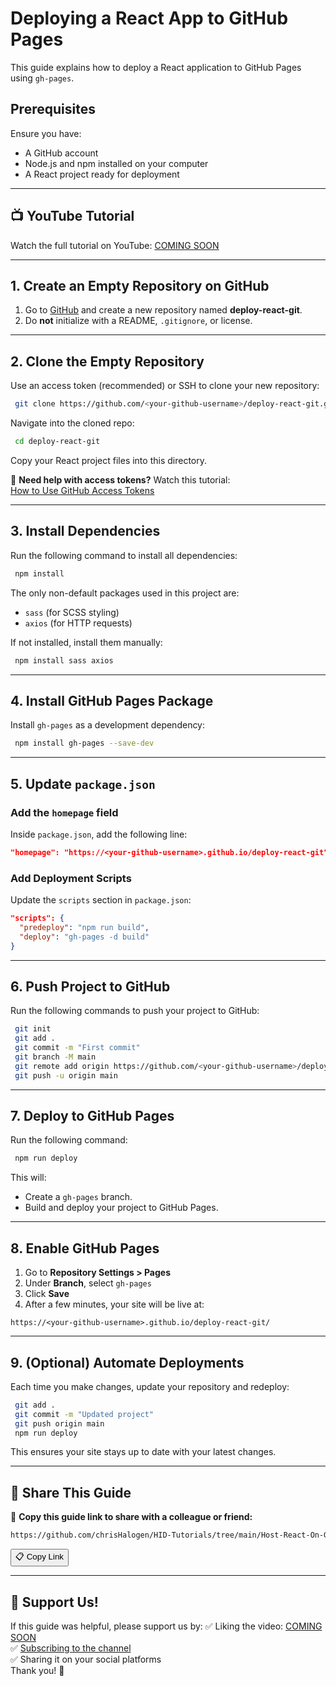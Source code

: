# Deploying a React App to GitHub Pages

This guide explains how to deploy a React application to GitHub Pages using `gh-pages`.

## Prerequisites
Ensure you have:
- A GitHub account
- Node.js and npm installed on your computer
- A React project ready for deployment

---

## 📺 YouTube Tutorial
Watch the full tutorial on YouTube:
[COMING SOON](#)

---

## 1. Create an Empty Repository on GitHub
1. Go to [GitHub](https://github.com/) and create a new repository named **deploy-react-git**.
2. Do **not** initialize with a README, `.gitignore`, or license.

---

## 2. Clone the Empty Repository
Use an access token (recommended) or SSH to clone your new repository:
```sh
 git clone https://github.com/<your-github-username>/deploy-react-git.git
```

Navigate into the cloned repo:
```sh
 cd deploy-react-git
```

Copy your React project files into this directory.

🔹 **Need help with access tokens?** Watch this tutorial:  
[How to Use GitHub Access Tokens](https://github.com/chrisHalogen/HID-Tutorials/tree/main/Host-React-On-Github)

---

## 3. Install Dependencies
Run the following command to install all dependencies:
```sh
 npm install
```
The only non-default packages used in this project are:
- `sass` (for SCSS styling)
- `axios` (for HTTP requests)

If not installed, install them manually:
```sh
 npm install sass axios
```

---

## 4. Install GitHub Pages Package
Install `gh-pages` as a development dependency:
```sh
 npm install gh-pages --save-dev
```

---

## 5. Update `package.json`

### Add the `homepage` field
Inside `package.json`, add the following line:
```json
"homepage": "https://<your-github-username>.github.io/deploy-react-git",
```

### Add Deployment Scripts
Update the `scripts` section in `package.json`:
```json
"scripts": {
  "predeploy": "npm run build",
  "deploy": "gh-pages -d build"
}
```

---

## 6. Push Project to GitHub
Run the following commands to push your project to GitHub:
```sh
 git init
 git add .
 git commit -m "First commit"
 git branch -M main
 git remote add origin https://github.com/<your-github-username>/deploy-react-git.git
 git push -u origin main
```

---

## 7. Deploy to GitHub Pages
Run the following command:
```sh
 npm run deploy
```
This will:
- Create a `gh-pages` branch.
- Build and deploy your project to GitHub Pages.

---

## 8. Enable GitHub Pages
1. Go to **Repository Settings > Pages**
2. Under **Branch**, select `gh-pages`
3. Click **Save**
4. After a few minutes, your site will be live at:
```
https://<your-github-username>.github.io/deploy-react-git/
```

---

## 9. (Optional) Automate Deployments
Each time you make changes, update your repository and redeploy:
```sh
 git add .
 git commit -m "Updated project"
 git push origin main
 npm run deploy
```
This ensures your site stays up to date with your latest changes.

---

## 🔗 Share This Guide

📢 **Copy this guide link to share with a colleague or friend:**
```html
https://github.com/chrisHalogen/HID-Tutorials/tree/main/Host-React-On-Github
```
<button onclick="navigator.clipboard.writeText('https://github.com/chrisHalogen/HID-Tutorials/tree/main/Host-React-On-Github'); alert('Copied to clipboard!');">📋 Copy Link</button>

---

## 🎉 Support Us!
If this guide was helpful, please support us by:
✅ Liking the video: [COMING SOON](#)  
✅ [Subscribing to the channel](https://www.youtube.com/@halogenius-ideas)  
✅ Sharing it on your social platforms  
Thank you! 🚀
